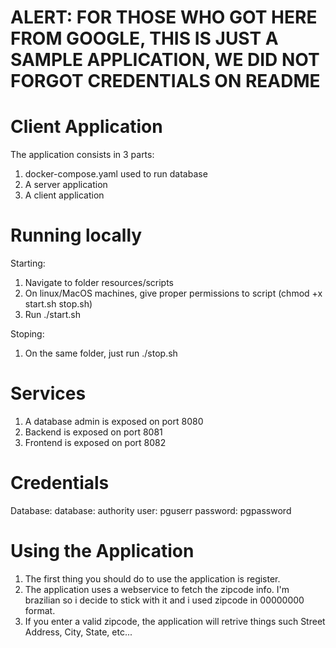 # ALERT: FOR THOSE WHO GOT HERE FROM GOOGLE, THIS IS JUST A SAMPLE APPLICATION, WE DID NOT FORGOT CREDENTIALS ON README

# Client Application

The application consists in 3 parts:

1. docker-compose.yaml used to run database
2. A server application
3. A client application

# Running locally

Starting:
1. Navigate to folder resources/scripts
2. On linux/MacOS machines, give proper permissions to script (chmod +x start.sh stop.sh)
3. Run ./start.sh

Stoping:
1. On the same folder, just run ./stop.sh

# Services

1. A database admin is exposed on port 8080
2. Backend is exposed on port 8081
3. Frontend is exposed on port 8082

# Credentials

Database:
  database: authority
  user: pguserr
  password: pgpassword

# Using the Application
  1. The first thing you should do to use the application is register.
  2. The application uses a webservice to fetch the zipcode info. I'm brazilian so i decide to stick with it and i used zipcode in 00000000 format.
  3. If you enter a valid zipcode, the application will retrive things such Street Address, City, State, etc...
  

